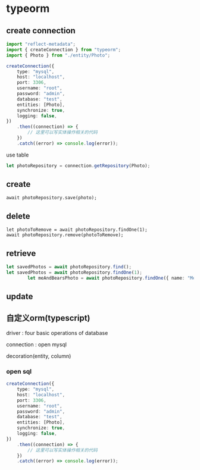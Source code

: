 # typeorm

## create connection

```typescript
import "reflect-metadata";
import { createConnection } from "typeorm";
import { Photo } from "./entity/Photo";

createConnection({
    type: "mysql",
    host: "localhost",
    port: 3306,
    username: "root",
    password: "admin",
    database: "test",
    entities: [Photo],
    synchronize: true,
    logging: false,
})
    .then((connection) => {
        // 这里可以写实体操作相关的代码
    })
    .catch((error) => console.log(error));

```

use table

```typescript
let photoRepository = connection.getRepository(Photo);
```



## create

```
await photoRepository.save(photo);
```



## delete

```
let photoToRemove = await photoRepository.findOne(1);
await photoRepository.remove(photoToRemove);
```



## retrieve

```typescript
let savedPhotos = await photoRepository.find();
let savedPhotos = await photoRepository.findOne(1);
        let meAndBearsPhoto = await photoRepository.findOne({ name: "Me and Bears" });
```



## update



## 自定义orm(typescript)

driver : four basic operations of database

connection : open mysql

decoration(entity, column)

### open sql

```typescript
createConnection({
    type: "mysql",
    host: "localhost",
    port: 3306,
    username: "root",
    password: "admin",
    database: "test",
    entities: [Photo],
    synchronize: true,
    logging: false,
})
    .then((connection) => {
        // 这里可以写实体操作相关的代码
    })
    .catch((error) => console.log(error));
```





